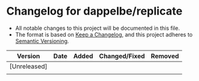 # Changelog for dappelbe/replicate

- All notable changes to this project will be documented in this file.
- The format is based on [Keep a Changelog](https://keepachangelog.com/en/1.0.0/), 
  and this project adheres to [Semantic Versioning](https://semver.org/spec/v2.0.0.html).
  
| Version  | Date  | Added  | Changed/Fixed  | Removed  |
|---|---|---|---|---|
| [Unreleased] |   |   |   |   |
|   |   |   |   |   |
